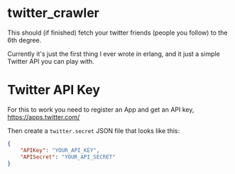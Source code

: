 twitter_crawler
===============

This should (if finished) fetch your twitter friends (people you follow) to
the 6th degree.

Currently it's just the first thing I ever wrote in erlang, and it just
a simple Twitter API you can play with.

Twitter API Key
===============

For this to work you need to register an App and get an API key,
https://apps.twitter.com/

Then create a ```twitter.secret``` JSON file that looks like this:
```json
{
    "APIKey": "YOUR_API_KEY",
    "APISecret": "YOUR_API_SECRET"
}
```
